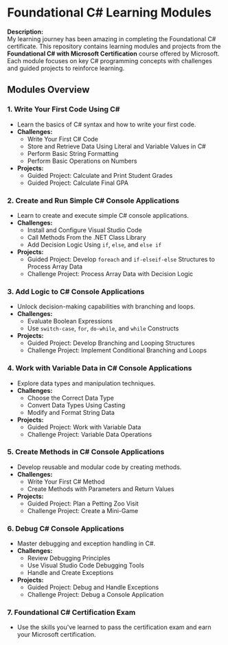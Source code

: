 # Foundational C# Learning Modules

**Description:**  
My learning journey has been amazing in completing the Foundational C# certificate. This repository contains learning modules and projects from the **Foundational C# with Microsoft Certification** course offered by Microsoft. Each module focuses on key C# programming concepts with challenges and guided projects to reinforce learning.



## Modules Overview

### 1. **Write Your First Code Using C#**
   - Learn the basics of C# syntax and how to write your first code.
   - **Challenges:**
     - Write Your First C# Code
     - Store and Retrieve Data Using Literal and Variable Values in C#
     - Perform Basic String Formatting
     - Perform Basic Operations on Numbers
   - **Projects:**
     - Guided Project: Calculate and Print Student Grades
     - Guided Project: Calculate Final GPA

### 2. **Create and Run Simple C# Console Applications**
   - Learn to create and execute simple C# console applications.
   - **Challenges:**
     - Install and Configure Visual Studio Code
     - Call Methods From the .NET Class Library
     - Add Decision Logic Using `if`, `else`, and `else if`
   - **Projects:**
     - Guided Project: Develop `foreach` and `if-elseif-else` Structures to Process Array Data
     - Challenge Project: Process Array Data with Decision Logic

### 3. **Add Logic to C# Console Applications**
   - Unlock decision-making capabilities with branching and loops.
   - **Challenges:**
     - Evaluate Boolean Expressions
     - Use `switch-case`, `for`, `do-while`, and `while` Constructs
   - **Projects:**
     - Guided Project: Develop Branching and Looping Structures
     - Challenge Project: Implement Conditional Branching and Loops

### 4. **Work with Variable Data in C# Console Applications**
   - Explore data types and manipulation techniques.
   - **Challenges:**
     - Choose the Correct Data Type
     - Convert Data Types Using Casting
     - Modify and Format String Data
   - **Projects:**
     - Guided Project: Work with Variable Data
     - Challenge Project: Variable Data Operations

### 5. **Create Methods in C# Console Applications**
   - Develop reusable and modular code by creating methods.
   - **Challenges:**
     - Write Your First C# Method
     - Create Methods with Parameters and Return Values
   - **Projects:**
     - Guided Project: Plan a Petting Zoo Visit
     - Challenge Project: Create a Mini-Game

### 6. **Debug C# Console Applications**
   - Master debugging and exception handling in C#.
   - **Challenges:**
     - Review Debugging Principles
     - Use Visual Studio Code Debugging Tools
     - Handle and Create Exceptions
   - **Projects:**
     - Guided Project: Debug and Handle Exceptions
     - Challenge Project: Debug a Console Application

### 7. **Foundational C# Certification Exam**
   - Use the skills you've learned to pass the certification exam and earn your Microsoft certification.

